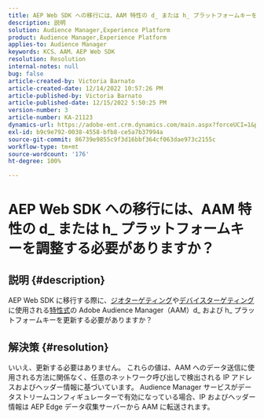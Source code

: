 ```yaml
---
title: AEP Web SDK への移行には、AAM 特性の d_ または h_ プラットフォームキーを調整する必要がありますか？
description: 説明
solution: Audience Manager,Experience Platform
product: Audience Manager,Experience Platform
applies-to: Audience Manager
keywords: KCS、AAM、AEP Web SDK
resolution: Resolution
internal-notes: null
bug: false
article-created-by: Victoria Barnato
article-created-date: 12/14/2022 10:57:26 PM
article-published-by: Victoria Barnato
article-published-date: 12/15/2022 5:50:25 PM
version-number: 3
article-number: KA-21123
dynamics-url: https://adobe-ent.crm.dynamics.com/main.aspx?forceUCI=1&pagetype=entityrecord&etn=knowledgearticle&id=4be71faa-027c-ed11-81ac-6045bd006149
exl-id: b9c9e792-0038-4558-bfb8-ce5a7b37994a
source-git-commit: 86739e9855c9f3d16bbf364cf063dae973c2155c
workflow-type: tm+mt
source-wordcount: '176'
ht-degree: 100%

---
```


# AEP Web SDK への移行には、AAM 特性の d_ または h_ プラットフォームキーを調整する必要がありますか？

## 説明 {#description}


AEP Web SDK に移行する際に、[ジオターゲティング](https://experienceleague.adobe.com/docs/audience-manager/user-guide/features/traits/trait-geotarget-keys.html?lang=ja)や[デバイスターゲティング](https://experienceleague.adobe.com/docs/audience-manager/user-guide/features/traits/trait-device-targeting.html?lang=ja)に使用される[特性式](https://experienceleague.adobe.com/docs/audience-manager/user-guide/features/traits/trait-variable-prefixes.html?lang=ja%29%20used%20for%20Geo%20%28https://experienceleague.adobe.com/docs/audience-manager/user-guide/features/traits/trait-geotarget-keys.html?lang=ja)の Adobe Audience Manager（AAM）d_ および h_ プラットフォームキーを更新する必要がありますか？


## 解決策 {#resolution}


いいえ、更新する必要はありません。 これらの値は、AAM へのデータ送信に使用される方法に関係なく、任意のネットワーク呼び出しで検出される IP アドレスおよびヘッダー情報に基づいています。 Audience Manager サービスがデータストリームコンフィギュレーターで有効になっている場合、IP およびヘッダー情報は AEP Edge データ収集サーバーから AAM に転送されます。
